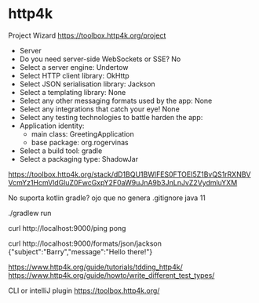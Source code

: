 # http4k

Project Wizard https://toolbox.http4k.org/project
* Server 
* Do you need server-side WebSockets or SSE? No 
* Select a server engine: Undertow 
* Select HTTP client library: OkHttp
* Select JSON serialisation library: Jackson
* Select a templating library: None
* Select any other messaging formats used by the app: None
* Select any integrations that catch your eye! None
* Select any testing technologies to battle harden the app:
* Application identity:
  * main class: GreetingApplication
  * base package: org.rogervinas
* Select a build tool: gradle
* Select a packaging type: ShadowJar

https://toolbox.http4k.org/stack/dD1BQU1BWlFES0FTOEI5Z1BvQS1rRXNBVVcmYz1HcmVldGluZ0FwcGxpY2F0aW9uJnA9b3JnLnJvZ2VydmluYXM

No suporta kotlin gradle?
ojo que no genera .gitignore
java 11 

./gradlew run 

curl http://localhost:9000/ping
pong

curl http://localhost:9000/formats/json/jackson
{"subject":"Barry","message":"Hello there!"}

https://www.http4k.org/guide/tutorials/tdding_http4k/
https://www.http4k.org/guide/howto/write_different_test_types/


CLI or intelliJ plugin https://toolbox.http4k.org/

